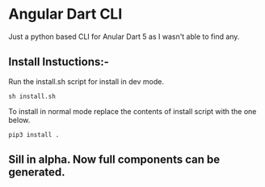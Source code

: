 # Angular Dart CLI

Just a python based CLI for Anular Dart 5 as I wasn't able to find any.

## Install Instuctions:-

Run the install.sh script for install in dev mode.

```
sh install.sh
```

To install in normal mode replace the contents of install script with the one below.

```
pip3 install .
```

## Sill in alpha. Now full components can be generated.
